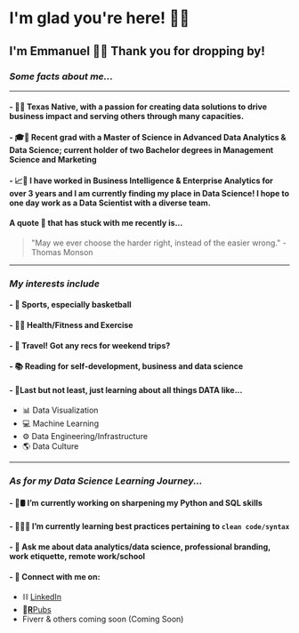 # **I'm glad you're here!** 🤟🏻
## I'm Emmanuel 👋🏻 Thank you for dropping by!
### *Some facts about me...*
---
#### - 🤠🌵 Texas Native, with a passion for creating data solutions to drive business impact and serving others through many capacities.
#### - 🎓🧠 Recent grad with a Master of Science in Advanced Data Analytics & Data Science; current holder of two Bachelor degrees in Management Science and Marketing
#### - 📈🔎 I have worked in Business Intelligence & Enterprise Analytics for over 3 years and I am currently finding my place in Data Science! I hope to one day work as a Data Scientist with a diverse team.

#### A quote 💭 that has stuck with me recently is...
> "May we ever choose the harder right, instead of the easier wrong." - Thomas Monson

---
### *My interests include*
#### - 🏀 Sports, especially basketball
#### - 🏋️‍♂️ Health/Fitness and Exercise
#### - 🛫 Travel! Got any recs for weekend trips?
#### - 📚 Reading for self-development, business and data science
#### - 💎Last but not least, just learning about all things **DATA** like...
   - 📊 Data Visualization
   - 💻 Machine Learning
   - ⚙️ Data Engineering/Infrastructure
   - 🌎 Data Culture 
---
### *As for my Data Science Learning Journey...*
#### - 🐍🛢 I’m currently working on sharpening my Python and SQL skills
#### - 👨🏻‍💻 I’m currently learning best practices pertaining to `clean code/syntax`
#### - 💬 Ask me about data analytics/data science, professional branding, work etiquette, remote work/school 
#### - 🤝 Connect with me on:
   - ⛓ [LinkedIn](https://www.linkedin.com/in/emmanuelxcortez/)
   - 📝[**R**Pubs](https://rpubs.com/ecortez)
   - Fiverr & others coming soon (Coming Soon)

